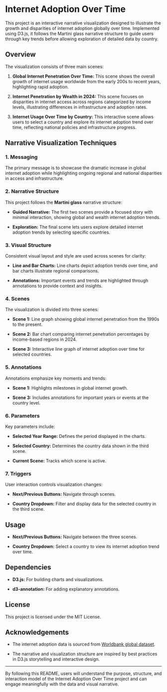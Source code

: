 # Internet Adoption Over Time

This project is an interactive narrative visualization designed to illustrate the growth and disparities of internet adoption globally over time. Implemented using D3.js, it follows the Martini glass narrative structure to guide users through key trends before allowing exploration of detailed data by country.

## Overview

The visualization consists of three main scenes:

1. **Global Internet Penetration Over Time:** This scene shows the overall growth of internet usage worldwide from the early 200s to recent years, highlighting rapid adoption.

2. **Internet Penetration by Wealth in 2024:** This scene focuses on disparities in internet access across regions categorized by income levels, illustrating differences in infrastructure and adoption rates.

3. **Internet Usage Over Time by Country:** This interactive scene allows users to select a country and explore its internet adoption trend over time, reflecting national policies and infrastructure progress.

## Narrative Visualization Techniques

### 1. Messaging

The primary message is to showcase the dramatic increase in global internet adoption while highlighting ongoing regional and national disparities in access and infrastructure.

### 2. Narrative Structure

This project follows the **Martini glass** narrative structure:

- **Guided Narrative:** The first two scenes provide a focused story with minimal interaction, showing global and wealth internet adoption trends.

- **Exploration:** The final scene lets users explore detailed internet adoption trends by selecting specific countries.

### 3. Visual Structure

Consistent visual layout and style are used across scenes for clarity:

- **Line and Bar Charts:** Line charts depict adoption trends over time, and bar charts illustrate regional comparisons.

- **Annotations:** Important events and trends are highlighted through annotations to provide context and insights.

### 4. Scenes

The visualization is divided into three scenes:

- **Scene 1:** Line graph showing global internet penetration from the 1990s to the present.

- **Scene 2:** Bar chart comparing internet penetration percentages by income-based regions in 2024.

- **Scene 3:** Interactive line graph of internet adoption over time for selected countries.

### 5. Annotations

Annotations emphasize key moments and trends:

- **Scene 1:** Highlights milestones in global internet growth.

- **Scene 3:** Includes annotations for important years or events at the country level.

### 6. Parameters

Key parameters include:

- **Selected Year Range:** Defines the period displayed in the charts.

- **Selected Country:** Determines the country data shown in the third scene.

- **Current Scene:** Tracks which scene is active.

### 7. Triggers

User interaction controls visualization changes:

- **Next/Previous Buttons:** Navigate through scenes.

- **Country Dropdown:** Filter and display data for the selected country in the third scene.

## Usage

- **Next/Previous Buttons:** Navigate between the three scenes.

- **Country Dropdown:** Select a country to view its internet adoption trend over time.

## Dependencies

- **D3.js:** For building charts and visualizations.

- **d3-annotation:** For adding explanatory annotations.

## License

This project is licensed under the MIT License.

## Acknowledgements

- The internet adoption data is sourced from [Worldbank global dataset](https://data.worldbank.org/indicator/IT.NET.USER.ZS).

- The narrative and visualization structure are inspired by best practices in D3.js storytelling and interactive design.

---

By following this README, users will understand the purpose, structure, and interaction model of the Internet Adoption Over Time project and can engage meaningfully with the data and visual narrative.
